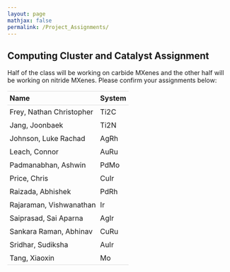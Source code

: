 ```yaml
---
layout: page
mathjax: false
permalink: /Project_Assignments/
---
```


## Computing Cluster and Catalyst Assignment

Half of the class will be working on carbide MXenes and the other half will be working on nitride MXenes. Please confirm your assignments below:
<style>
table {
    width:100%;
}
table, th, td {
    border-collapse: collapse;
}
th, td {
    padding: 5px;
    text-align: left;
}
th {
    border-top: 1px solid #ddd;
    border-bottom: 1px solid #ddd;
}
tr.last
{
    border-bottom: 1px solid #ddd;
}
table#t01 tr:nth-child(even) {
    background-color: #eee;
}
table#t01 tr:nth-child(odd) {
   background-color:#fff;
}
table#t01 th    {
    background-color: black;
    color: white;
}
</style>
<table>
<tr>
    <th>Name</th>
    <th>System</th>
</tr>
<tr>
    <td>Frey, Nathan Christopher</td>
    <td>Ti2C</td>
</tr>
<tr>
    <td>Jang, Joonbaek </td>
    <td>Ti2N</td>
</tr>
<tr>
    <td>Johnson, Luke Rachad</td>
    <td>AgRh</td>
</tr>
<tr>
    <td>Leach, Connor</td>
    <td>AuRu</td>
</tr>
<tr>
    <td>Padmanabhan, Ashwin </td>
    <td>PdMo</td>
</tr>
<tr>
    <td>Price, Chris </td>
    <td>CuIr</td>
</tr>
<tr>
    <td>Raizada, Abhishek </td>
    <td>PdRh</td>
</tr>
<tr>
    <td>Rajaraman, Vishwanathan </td>
    <td>Ir</td>
</tr>
<tr>
    <td>Saiprasad, Sai Aparna</td>
    <td>AgIr</td>
</tr>
<tr>
    <td>Sankara Raman, Abhinav </td>
    <td>CuRu</td>
</tr>
<tr>
    <td>Sridhar, Sudiksha </td>
    <td>AuIr</td>
</tr>
<tr class="last">
    <td>Tang, Xiaoxin </td>
    <td>Mo</td>
</tr>

</table>
